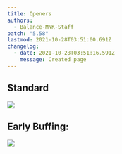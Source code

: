 ```yaml
---
title: Openers
authors:
  - Balance-MNK-Staff
patch: "5.58"
lastmod: 2021-10-28T03:51:00.691Z
changelog:
  - date: 2021-10-28T03:51:16.591Z
    message: Created page
---
```

## Standard
![](https://imgur.com/vaEhjJQ.jpg)



## Early Buffing:
![](https://imgur.com/qdHxosA.jpg)

